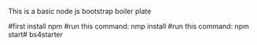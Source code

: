 This is a basic node js bootstrap boiler plate

#first install npm
#run this command: nmp install
#run this command: npm start# bs4starter
